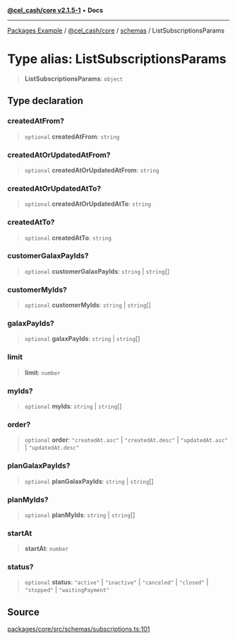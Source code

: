 [**@cel_cash/core v2.1.5-1**](../../README.md) • **Docs**

***

[Packages Example](../../../../README.md) / [@cel\_cash/core](../../README.md) / [schemas](../README.md) / ListSubscriptionsParams

# Type alias: ListSubscriptionsParams

> **ListSubscriptionsParams**: `object`

## Type declaration

### createdAtFrom?

> `optional` **createdAtFrom**: `string`

### createdAtOrUpdatedAtFrom?

> `optional` **createdAtOrUpdatedAtFrom**: `string`

### createdAtOrUpdatedAtTo?

> `optional` **createdAtOrUpdatedAtTo**: `string`

### createdAtTo?

> `optional` **createdAtTo**: `string`

### customerGalaxPayIds?

> `optional` **customerGalaxPayIds**: `string` \| `string`[]

### customerMyIds?

> `optional` **customerMyIds**: `string` \| `string`[]

### galaxPayIds?

> `optional` **galaxPayIds**: `string` \| `string`[]

### limit

> **limit**: `number`

### myIds?

> `optional` **myIds**: `string` \| `string`[]

### order?

> `optional` **order**: `"createdAt.asc"` \| `"createdAt.desc"` \| `"updatedAt.asc"` \| `"updatedAt.desc"`

### planGalaxPayIds?

> `optional` **planGalaxPayIds**: `string` \| `string`[]

### planMyIds?

> `optional` **planMyIds**: `string` \| `string`[]

### startAt

> **startAt**: `number`

### status?

> `optional` **status**: `"active"` \| `"inactive"` \| `"canceled"` \| `"closed"` \| `"stopped"` \| `"waitingPayment"`

## Source

[packages/core/src/schemas/subscriptions.ts:101](https://github.com/Pyxlab/celcash/blob/a34e89ae69c9dcb41ba66226cb05c8c8b83b7cf4/packages/core/src/schemas/subscriptions.ts#L101)
